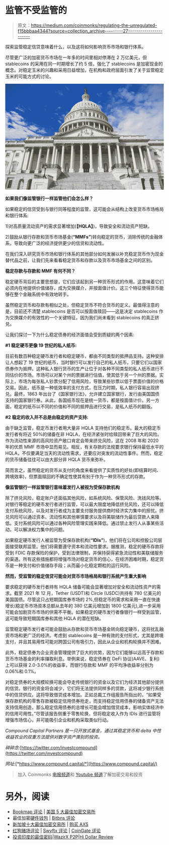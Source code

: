 # 监管不受监管的

> 原文：<https://medium.com/coinmonks/regulating-the-unregulated-f15bbbaa4344?source=collection_archive---------27----------------------->

探索监管稳定信贷意味着什么，以及这将如何影响货币市场和银行体系。

尽管更广泛的加密货币市场在一年多的时间里相对停滞在 2 万亿美元，但 stablecoins 的采用在同一时期增长了约 5 倍，强化了 stablecoins 是加密现金的概念。对稳定玉米的兴趣和采用日益增加，在机构和政府层面引发了关于监管稳定玉米的可能方式的讨论。

![](img/c4eb3e42fc2c0e4c09f899900298b0eb.png)

**如果我们像监管银行一样监管他们会怎么样？**

如果稳定的信贷受到与银行同等程度的监管，这可能会从结构上改变货币市场格局和银行体系:

1)对高质量流动资产的需求显著增加(**【HQLA】**)，导致安全和流动资产短缺。

2)鼓励从银行存款和货币市场基金(**“MMFs”**)转向稳定的货币，消除传统的金融体系，导致向更广泛的经济提供更少的信贷和流动性。

在我们深入研究货币市场和银行体系的其他部分如何发展以补充稳定货币作为现金替代品之前，让我们先来看看稳定货币和存款以及货币市场基金之间的区别。

**稳定存款与存款和 MMF 有何不同？**

稳定硬币背后的主要思想是，它们应该起到另一种货币形式的作用。这意味着它们必须内在地提供价值储存，成为交换媒介，并按面值计价。这三个特征使得货币能够在整个金融系统中有效地转手。

虽然稳定货币和存款有相似之处，但稳定货币不符合货币的定义。最值得注意的是，目前还不清楚 stablecoins 是否可以按面值赎回——这是决定 stablecoins 作为交换媒介的有效性的一个关键特征，因为我们尚未看到 stablecoins 的真正挤兑。

让我们探讨一下为什么稳定债券的经济面值会受到质疑的两个因素:

**#1 稳定硬币更像 19 世纪的私人纸币:**

目前有数百种稳定硬币发行者和稳定硬币，都由不同类型的抵押品支持。这种安排让人想起了 19 世纪的纸币，当时银行可以发行自己的私人纸币，只要它们以国家债券作为抵押。这种私人银行货币的生产让位于对各种不同类型的私人纸币进行不同估价的市场。市场可以对某个州的票据进行估值，使其低于另一个州的票据。实际上，市场为每张私人钞票分配了信用风险，导致某些钞票以低于票面价值的价格交易。因此，纸币是一种低效率的支付方式，在压力时期，私人银行容易出现挤兑。最终，1863 年出台了《国家银行法》，允许建立国家银行，发行由美国国债支持的国家银行券。从此，各国纸币现在是统一货币，都是按面值计价。另一方面，稳定的纸币以不同的价值和不同的抵押品进行交易，是私人纸币的翻版。

**#2 稳定的收入并不总是由稳定的资产支持:**

由于缺乏监管，稳定币发行者用大量非 HQLA 支持他们的稳定币。最大的稳定币发行者有将近 50%的储备在非 HQLA，在经济紧张时给赎回带来了巨大的风险。作为流动性来源的高风险资产敞口肯定会带来挤兑风险，这在 2008 年和 2020 年的优质 MMF 市场中显而易见。相反，有关存款的法规要求银行保持最低水平的 HQLA，不仅要满足当天的流动性需求，还要应对突发的流动性事件。然而，稳定的货币储备往往可以由大部分非 HQLA 货币来弥补。

简而言之，虽然稳定的货币从支付的角度来看提供了实质性的好处(即结算时间、跨境效率)，但票面赎回的不确定性使其有别于作为一种货币形式的存款。

**像监管银行一样监管银行意味着发行人被视为受保存款机构**

除了挤兑风险，稳定账户还面临其他风险，如系统风险、保管风险、洗钱风险等。对银行等稳定的硬币发行者进行监管，可以最大限度地降低挤兑风险，还可以降低支付系统风险，以及对发行者成为主要支付服务提供商时经济实力集中的担忧。挤兑风险可以通过资本、流动性和其他审慎要求以及将美联储作为最后贷款人来降低。支付系统风险可以通过各种风险管理实践来降低。通过禁止发行人从事某些活动，可以解决权力集中的问题。

如果稳定硬币发行人被监管为受保存款机构(**“IDIs”**)，他们将在公司和控股公司层面接受联邦监管。他们将需要遵守资本和流动性要求。据推测，稳定的硬币存款将受到 FDIC 存款保险的保护，受到法律限制，并保持获得紧急流动性和美联储服务的渠道。所有这些措施都将增强市场对稳定货币的信心，在经济困难时期，稳定货币是一种支付和价值储存手段；从而最小化稳定颗粒的运行风险。

**然而，受监管的稳定信贷可能会对货币市场格局和银行系统产生重大影响**

要求稳定的硬币发行者持有 HQLA 储备可能会显著增加对安全和流动性资产的需求。截至 2021 年 12 月，Tether (USDT)和 Circle (USDC)共持有 780 亿美元的美国国债。尽管这只占短期国库券市场的 2%,但稳定币的需求和采用一直在快速增长(稳定币市场资本总额从去年的 380 亿美元增加到 1800 亿美元),进一步采用可能会加剧货币市场的供需不平衡。如果稳定的硬币发行者像银行一样受到监管，这可能导致短期国库券和其他 HQLA 的潜在短缺。

监管稳定硬币发行者可能会鼓励从存款和货币市场基金转向稳定硬币，这将扰乱融资市场和更广泛的经济。考虑到 stablecoins 是一种有效的支付形式，尤其是跨境支付，并且其易用性可能对跨国公司有吸引力，因此从企业和机构轮换并不困难。

此外，稳定债券为企业资金管理提供了巨大的优势，因为它们能够以远高于存款和货币市场基金的利率赚取利息。举例来说，稳定债券在 DeFi 协议(AAVE、复利)上可以获得 2.0-3.0%的收益率，而银行存款和 MMF 的平均净收益率分别为 0.06%和 0.1%。

对稳定债券的大规模轮换可能会夺走传统银行的资金以及它们为经济其他部分提供的信贷。银行的资金将会减少，它们将无法提供同样多的贷款，这将减少银行系统中的信贷供应。这将导致借贷成本增加。正如总裁工作组报告所指出的，“如果受保存款机构的零售存款被稳定信用债券抢走，而支持稳定信用债券的储备资产无法支持信用创造，那么稳定信用债券的总增长可能会增加借贷成本，影响实体经济中的信用可用性。”尽管该报告侧重于零售轮换，但将稳定收入作为 IDIs 进行监管将增强市场信心，并可能吸引企业和机构采取类似行动。

*Compound Capital Partners 是一只开放式基金，通过其稳定货币和 delta 中性收益农业的双重方法提供对数字资产类别的投资。*

*碎碎念:*[https://twitter.com/investcompound](https://twitter.com/investcompound)

*网址:*[*https://www.compound.capital/*](https://www.compound.capital/)

> 加入 Coinmonks [电报频道](https://t.me/coincodecap)和 [Youtube 频道](https://www.youtube.com/c/coinmonks/videos)了解加密交易和投资

# 另外，阅读

*   [Bookmap 评论](https://coincodecap.com/bookmap-review-2021-best-trading-software) | [美国 5 大最佳加密交易所](https://coincodecap.com/crypto-exchange-usa)
*   最佳加密[硬件钱包](/coinmonks/hardware-wallets-dfa1211730c6) | [Bitbns 评论](/coinmonks/bitbns-review-38256a07e161)
*   [新加坡十大最佳加密交易所](https://coincodecap.com/crypto-exchange-in-singapore) | [购买 AXS](https://coincodecap.com/buy-axs-token)
*   [红狗赌场评论](https://coincodecap.com/red-dog-casino-review) | [Swyftx 评论](https://coincodecap.com/swyftx-review) | [CoinGate 评论](https://coincodecap.com/coingate-review)
*   [投资印度的最佳密码](https://coincodecap.com/best-crypto-to-invest-in-india-in-2021)|[WazirX P2P](https://coincodecap.com/wazirx-p2p)|[Hi Dollar Review](https://coincodecap.com/hi-dollar-review)